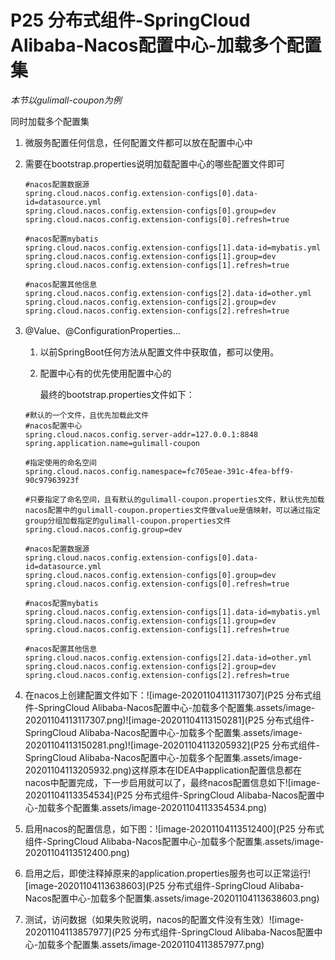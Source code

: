 # P25	分布式组件-SpringCloud Alibaba-Nacos配置中心-加载多个配置集

*本节以gulimall-coupon为例*

同时加载多个配置集

1. 微服务配置任何信息，任何配置文件都可以放在配置中心中

2. 需要在bootstrap.properties说明加载配置中心的哪些配置文件即可

   ```properties
   #nacos配置数据源
   spring.cloud.nacos.config.extension-configs[0].data-id=datasource.yml
   spring.cloud.nacos.config.extension-configs[0].group=dev
   spring.cloud.nacos.config.extension-configs[0].refresh=true
   
   #nacos配置mybatis
   spring.cloud.nacos.config.extension-configs[1].data-id=mybatis.yml
   spring.cloud.nacos.config.extension-configs[1].group=dev
   spring.cloud.nacos.config.extension-configs[1].refresh=true
   
   #nacos配置其他信息
   spring.cloud.nacos.config.extension-configs[2].data-id=other.yml
   spring.cloud.nacos.config.extension-configs[2].group=dev
   spring.cloud.nacos.config.extension-configs[2].refresh=true
   ```

3. @Value、@ConfigurationProperties...

   1. 以前SpringBoot任何方法从配置文件中获取值，都可以使用。

   2. 配置中心有的优先使用配置中心的

      最终的bootstrap.properties文件如下：

   ```properties
   #默认的一个文件，且优先加载此文件
   #nacos配置中心
   spring.cloud.nacos.config.server-addr=127.0.0.1:8848
   spring.application.name=gulimall-coupon
   
   #指定使用的命名空间
   spring.cloud.nacos.config.namespace=fc705eae-391c-4fea-bff9-90c97963923f
   
   #只要指定了命名空间，且有默认的gulimall-coupon.properties文件，默认优先加载nacos配置中的gulimall-coupon.properties文件做value是值映射，可以通过指定group分组加载指定的gulimall-coupon.properties文件
   spring.cloud.nacos.config.group=dev
   
   #nacos配置数据源
   spring.cloud.nacos.config.extension-configs[0].data-id=datasource.yml
   spring.cloud.nacos.config.extension-configs[0].group=dev
   spring.cloud.nacos.config.extension-configs[0].refresh=true
   
   #nacos配置mybatis
   spring.cloud.nacos.config.extension-configs[1].data-id=mybatis.yml
   spring.cloud.nacos.config.extension-configs[1].group=dev
   spring.cloud.nacos.config.extension-configs[1].refresh=true
   
   #nacos配置其他信息
   spring.cloud.nacos.config.extension-configs[2].data-id=other.yml
   spring.cloud.nacos.config.extension-configs[2].group=dev
   spring.cloud.nacos.config.extension-configs[2].refresh=true
   ```



1. 在nacos上创建配置文件如下：![image-20201104113117307](P25 分布式组件-SpringCloud Alibaba-Nacos配置中心-加载多个配置集.assets/image-20201104113117307.png)![image-20201104113150281](P25 分布式组件-SpringCloud Alibaba-Nacos配置中心-加载多个配置集.assets/image-20201104113150281.png)![image-20201104113205932](P25 分布式组件-SpringCloud Alibaba-Nacos配置中心-加载多个配置集.assets/image-20201104113205932.png)这样原本在IDEA中application配置信息都在nacos中配置完成，下一步启用就可以了，最终nacos配置信息如下![image-20201104113354534](P25 分布式组件-SpringCloud Alibaba-Nacos配置中心-加载多个配置集.assets/image-20201104113354534.png)
2. 启用nacos的配置信息，如下图：![image-20201104113512400](P25 分布式组件-SpringCloud Alibaba-Nacos配置中心-加载多个配置集.assets/image-20201104113512400.png)
3. 启用之后，即使注释掉原来的application.properties服务也可以正常运行![image-20201104113638603](P25 分布式组件-SpringCloud Alibaba-Nacos配置中心-加载多个配置集.assets/image-20201104113638603.png)
4. 测试，访问数据（如果失败说明，nacos的配置文件没有生效）![image-20201104113857977](P25 分布式组件-SpringCloud Alibaba-Nacos配置中心-加载多个配置集.assets/image-20201104113857977.png)